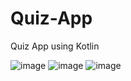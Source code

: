# Quiz-App

Quiz App using Kotlin 

![image](https://github.com/tiashe573/Quiz-App/assets/62858643/2ac09ec9-a7ad-487f-b8b2-b4cc1546a70c)
![image](https://github.com/tiashe573/Quiz-App/assets/62858643/dec82092-7353-42b7-a7e6-eb2cdfd06bbc)
![image](https://github.com/tiashe573/Quiz-App/assets/62858643/c3d7afca-faf5-4931-9ced-d72cb9399cb2)
